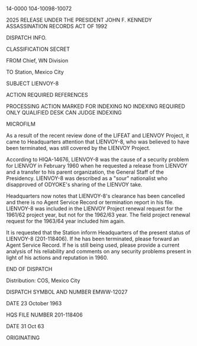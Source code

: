 14-0000
104-10098-10072

2025 RELEASE UNDER THE PRESIDENT JOHN F. KENNEDY ASSASSINATION RECORDS ACT OF 1992

DISPATCH INFO.

CLASSIFICATION
SECRET

FROM
Chief, WN Division

TO
Station, Mexico City

SUBJECT
LIENVOY-8

ACTION REQUIRED REFERENCES

PROCESSING ACTION
MARKED FOR INDEXING
NO INDEXING REQUIRED
ONLY QUALIFIED DESK CAN JUDGE INDEXING

MICROFILM

As a result of the recent review done of the LIFEAT and LIENVOY Project, it came to Headquarters attention that LIENVOY-8, who was believed to have been terminated, was still covered by the LIENVOY Project.

According to HIQA-14676, LIENVOY-8 was the cause of a security problem for LIENVOY in February 1960 when he requested a release from LIENVOY and a transfer to his parent organization, the General Staff of the Presidency. LIENVOY-8 was described as a "sour" nationalist who disapproved of ODYOKE's sharing of the LIENVOY take.

Headquarters now notes that LIENVOY-8's clearance has been cancelled and there is no Agent Service Record or termination report in his file. LIENVOY-8 was included in the LIENVOY Project renewal request for the 1961/62 project year, but not for the 1962/63 year. The field project renewal request for the 1963/64 year included him again.

It is requested that the Station inform Headquarters of the present status of LIENVOY-8 (201-118406). If he has been terminated, please forward an Agent Service Record. If he is still being used, please provide a current analysis of his reliability and comments on any security problems present in light of his actions and reputation in 1960.

END OF DISPATCH

Distribution:
COS, Mexico City

DISPATCH SYMBOL AND NUMBER
EMWW-12027

DATE
23 October 1963

HQS FILE NUMBER
201-118406

DATE
31 Oct 63

ORIGINATING
